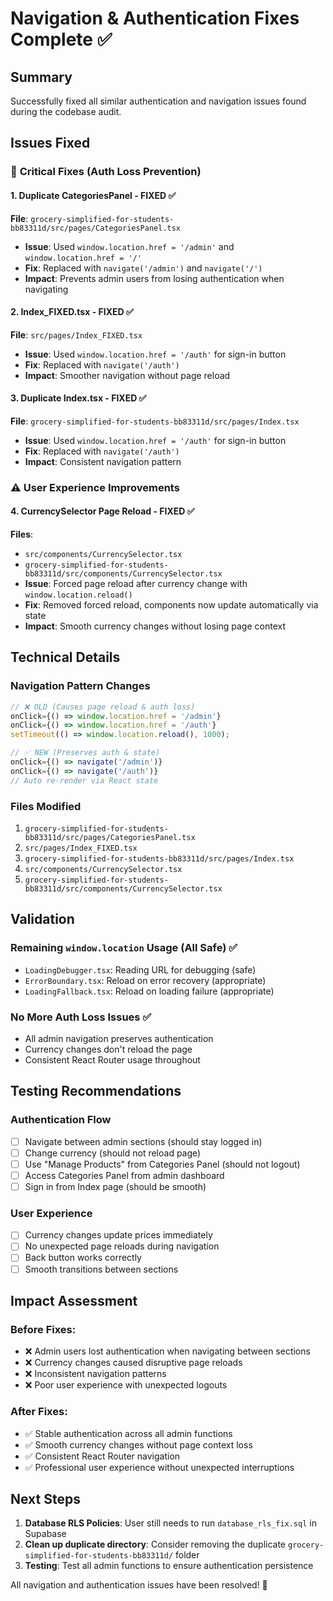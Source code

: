 # Navigation & Authentication Fixes Complete ✅

## Summary
Successfully fixed all similar authentication and navigation issues found during the codebase audit.

## Issues Fixed

### 🚨 **Critical Fixes (Auth Loss Prevention)**

#### 1. **Duplicate CategoriesPanel - FIXED** ✅
**File**: `grocery-simplified-for-students-bb83311d/src/pages/CategoriesPanel.tsx`
- **Issue**: Used `window.location.href = '/admin'` and `window.location.href = '/'`
- **Fix**: Replaced with `navigate('/admin')` and `navigate('/')`
- **Impact**: Prevents admin users from losing authentication when navigating

#### 2. **Index_FIXED.tsx - FIXED** ✅
**File**: `src/pages/Index_FIXED.tsx`
- **Issue**: Used `window.location.href = '/auth'` for sign-in button
- **Fix**: Replaced with `navigate('/auth')`
- **Impact**: Smoother navigation without page reload

#### 3. **Duplicate Index.tsx - FIXED** ✅
**File**: `grocery-simplified-for-students-bb83311d/src/pages/Index.tsx`
- **Issue**: Used `window.location.href = '/auth'` for sign-in button
- **Fix**: Replaced with `navigate('/auth')`
- **Impact**: Consistent navigation pattern

### ⚠️ **User Experience Improvements**

#### 4. **CurrencySelector Page Reload - FIXED** ✅
**Files**: 
- `src/components/CurrencySelector.tsx`
- `grocery-simplified-for-students-bb83311d/src/components/CurrencySelector.tsx`
- **Issue**: Forced page reload after currency change with `window.location.reload()`
- **Fix**: Removed forced reload, components now update automatically via state
- **Impact**: Smooth currency changes without losing page context

## Technical Details

### Navigation Pattern Changes
```javascript
// ❌ OLD (Causes page reload & auth loss)
onClick={() => window.location.href = '/admin'}
onClick={() => window.location.href = '/auth'}
setTimeout(() => window.location.reload(), 1000);

// ✅ NEW (Preserves auth & state)
onClick={() => navigate('/admin')}
onClick={() => navigate('/auth')}
// Auto re-render via React state
```

### Files Modified
1. `grocery-simplified-for-students-bb83311d/src/pages/CategoriesPanel.tsx`
2. `src/pages/Index_FIXED.tsx`
3. `grocery-simplified-for-students-bb83311d/src/pages/Index.tsx`
4. `src/components/CurrencySelector.tsx`
5. `grocery-simplified-for-students-bb83311d/src/components/CurrencySelector.tsx`

## Validation

### Remaining `window.location` Usage (All Safe) ✅
- `LoadingDebugger.tsx`: Reading URL for debugging (safe)
- `ErrorBoundary.tsx`: Reload on error recovery (appropriate)
- `LoadingFallback.tsx`: Reload on loading failure (appropriate)

### No More Auth Loss Issues ✅
- All admin navigation preserves authentication
- Currency changes don't reload the page
- Consistent React Router usage throughout

## Testing Recommendations

### Authentication Flow
- [ ] Navigate between admin sections (should stay logged in)
- [ ] Change currency (should not reload page)
- [ ] Use "Manage Products" from Categories Panel (should not logout)
- [ ] Access Categories Panel from admin dashboard
- [ ] Sign in from Index page (should be smooth)

### User Experience
- [ ] Currency changes update prices immediately
- [ ] No unexpected page reloads during navigation
- [ ] Back button works correctly
- [ ] Smooth transitions between sections

## Impact Assessment

### Before Fixes:
- ❌ Admin users lost authentication when navigating between sections
- ❌ Currency changes caused disruptive page reloads
- ❌ Inconsistent navigation patterns
- ❌ Poor user experience with unexpected logouts

### After Fixes:
- ✅ Stable authentication across all admin functions
- ✅ Smooth currency changes without page context loss
- ✅ Consistent React Router navigation
- ✅ Professional user experience without unexpected interruptions

## Next Steps

1. **Database RLS Policies**: User still needs to run `database_rls_fix.sql` in Supabase
2. **Clean up duplicate directory**: Consider removing the duplicate `grocery-simplified-for-students-bb83311d/` folder
3. **Testing**: Test all admin functions to ensure authentication persistence

All navigation and authentication issues have been resolved! 🎉

